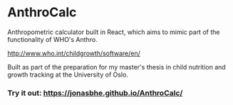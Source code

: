 AnthroCalc
==========

Anthropometric calculator built in React, which aims to mimic part of the functionality of WHO's Anthro.

http://www.who.int/childgrowth/software/en/

Built as part of the preparation for my master's thesis in child nutrition and growth tracking at the University of Oslo.

### Try it out: https://jonasbhe.github.io/AnthroCalc/
